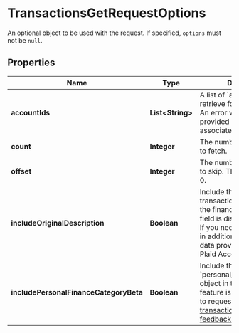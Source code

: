

# TransactionsGetRequestOptions

An optional object to be used with the request. If specified, `options` must not be `null`.

## Properties

| Name | Type | Description | Notes |
|------------ | ------------- | ------------- | -------------|
|**accountIds** | **List&lt;String&gt;** | A list of &#x60;account_ids&#x60; to retrieve for the Item  Note: An error will be returned if a provided &#x60;account_id&#x60; is not associated with the Item. |  [optional] |
|**count** | **Integer** | The number of transactions to fetch. |  [optional] |
|**offset** | **Integer** | The number of transactions to skip. The default value is 0. |  [optional] |
|**includeOriginalDescription** | **Boolean** | Include the raw unparsed transaction description from the financial institution. This field is disabled by default. If you need this information in addition to the parsed data provided, contact your Plaid Account Manager. |  [optional] |
|**includePersonalFinanceCategoryBeta** | **Boolean** | Include the &#x60;personal_finance_category&#x60; object in the response. This feature is currently in beta – to request access, contact transactions-feedback@plaid.com. |  [optional] |



